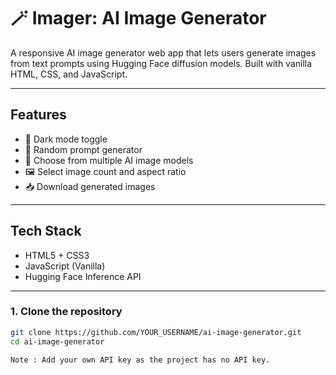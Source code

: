 # 🪄 Imager: AI Image Generator

A responsive AI image generator web app that lets users generate images from text prompts using Hugging Face diffusion models. Built with vanilla HTML, CSS, and JavaScript.

---

## Features

- 🌙 Dark mode toggle
- 🎲 Random prompt generator
- 🧠 Choose from multiple AI image models
- 🖼️ Select image count and aspect ratio
- 📥 Download generated images

---

## Tech Stack

- HTML5 + CSS3
- JavaScript (Vanilla)
- Hugging Face Inference API

---


### 1. Clone the repository

```bash
git clone https://github.com/YOUR_USERNAME/ai-image-generator.git
cd ai-image-generator

Note : Add your own API key as the project has no API key.
